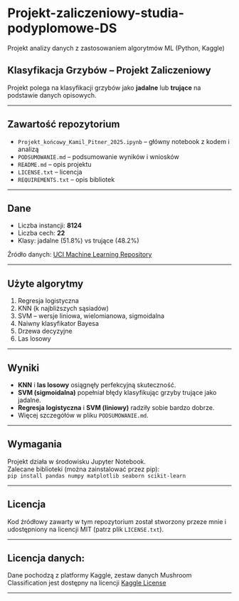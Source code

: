 # Projekt-zaliczeniowy-studia-podyplomowe-DS

Projekt analizy danych z zastosowaniem algorytmów ML (Python, Kaggle)

## Klasyfikacja Grzybów – Projekt Zaliczeniowy

Projekt polega na klasyfikacji grzybów jako **jadalne** lub **trujące** na podstawie danych opisowych.

---

## Zawartość repozytorium

- `Projekt_końcowy_Kamil_Pitner_2025.ipynb` – główny notebook z kodem i analizą
- `PODSUMOWANIE.md` – podsumowanie wyników i wniosków
- `README.md` – opis projektu
- `LICENSE.txt` – licencja
- `REQUIREMENTS.txt` – opis bibliotek

---

## Dane

- Liczba instancji: **8124**
- Liczba cech: **22**
- Klasy: jadalne (51.8%) vs trujące (48.2%)

Źródło danych: [UCI Machine Learning Repository](https://archive.ics.uci.edu/dataset/73/mushroom)

---

## Użyte algorytmy

1. Regresja logistyczna
2. KNN (k najbliższych sąsiadów)
3. SVM – wersje liniowa, wielomianowa, sigmoidalna
4. Naiwny klasyfikator Bayesa
5. Drzewa decyzyjne
6. Las losowy

---

## Wyniki

- **KNN** i **las losowy** osiągnęły perfekcyjną skuteczność.
- **SVM (sigmoidalna)** popełniał błędy klasyfikując grzyby trujące jako jadalne.
- **Regresja logistyczna** i **SVM (liniowy)** radziły sobie bardzo dobrze.
- Więcej szczegółów w pliku `PODSUMOWANIE.md`.

---

## Wymagania

Projekt działa w środowisku Jupyter Notebook.  
Zalecane biblioteki (można zainstalować przez pip):  
`pip install pandas numpy matplotlib seaborn scikit-learn`

---

## Licencja

Kod źródłowy zawarty w tym repozytorium został stworzony przeze mnie i udostępniony na licencji MIT (patrz plik `LICENSE.txt`).

---

## Licencja danych:

Dane pochodzą z platformy Kaggle, zestaw danych Mushroom Classification jest dostępny na licencji [Kaggle License](https://www.kaggle.com/datasets/uciml/mushroom-classification)

---

